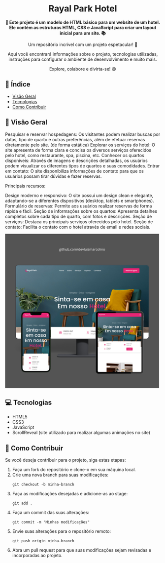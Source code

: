 <h1 align="center">Rayal Park Hotel</h1>



<div align="center">
  <strong>🚀 Este projeto é um modelo de HTML básico para um website de um hotel. Ele contém as estruturas HTML, CSS e JavaScript para criar um layout inicial para um site.  📚</strong>
</div>

<div align="center">
  <p>Um repositório incrível com um projeto espetacular! 🎉</p>
  <p>Aqui você encontrará informações sobre o projeto, tecnologias utilizadas, instruções para configurar o ambiente de desenvolvimento e muito mais.</p>
  <p>Explore, colabore e divirta-se! 😄</p>
</div>

## 📖 Índice

- [Visão Geral](#visão-geral)
- [Tecnologias](#tecnologias)
- [Como Contribuir](#como-contribuir)

## 🔭 Visão Geral

Pesquisar e reservar hospedagens: Os visitantes podem realizar buscas por datas, tipo de quarto e outras preferências, além de efetuar reservas diretamente pelo site. (de forma estática)
Explorar os serviços do hotel: O site apresenta de forma clara e concisa os diversos serviços oferecidos pelo hotel, como restaurante, spa, piscina, etc.
Conhecer os quartos disponíveis: Através de imagens e descrições detalhadas, os usuários podem visualizar os diferentes tipos de quartos e suas comodidades.
Entrar em contato: O site disponibiliza informações de contato para que os usuários possam tirar dúvidas e fazer reservas.

Principais recursos:

Design moderno e responsivo: O site possui um design clean e elegante, adaptando-se a diferentes dispositivos (desktop, tablets e smartphones).
Formulário de reservas: Permite aos usuários realizar reservas de forma rápida e fácil.
Seção de informações sobre os quartos: Apresenta detalhes completos sobre cada tipo de quarto, com fotos e descrições.
Seção de serviços: Destaca os principais serviços oferecidos pelo hotel.
Seção de contato: Facilita o contato com o hotel através de email e redes sociais.

<img src="./assets/imgs/@devluizmarcolio.png" alt="imagem do site em diferentes dispositivos" width="500px">

## 💻 Tecnologias

- HTML5
- CSS3
- JavaScript
- ScrollReveal (site utilizado para realizar algumas animações no site)

## 🤝 Como Contribuir

Se você deseja contribuir para o projeto, siga estas etapas:

1. Faça um fork do repositório e clone-o em sua máquina local.
2. Crie uma nova branch para suas modificações:
   ```
   git checkout -b minha-branch
   ```
3. Faça as modificações desejadas e adicione-as ao stage:
   ```
   git add .
   ```
4. Faça um commit das suas alterações:
   ```
   git commit -m "Minhas modificações"
   ```
5. Envie suas alterações para o repositório remoto:
   ```
   git push origin minha-branch
   ```
6. Abra um pull request para que suas modificações sejam revisadas e incorporadas ao projeto.

